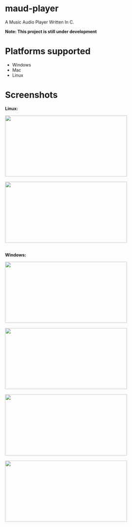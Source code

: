 # maud-player
A Music Audio Player Written In C.

**Note: This project is still under development**

# Platforms supported
* Windows
* Mac
* Linux

# Screenshots
**Linux:**

<image width="400" height="200" src="https://cdn.discordapp.com/attachments/881618109394485248/1255918562577617027/Screenshot_2024-06-27_11-05-04.png?ex=66c4c04f&is=66c36ecf&hm=97f9f43042e3e15e5adf7f2f202edd17783ec8ee9467477d6e36850e95ffb9b7&">
<br><br>

<image width="400" height="200" src="https://cdn.discordapp.com/attachments/881618109394485248/1200977544174911498/image.png?ex=66c49bbf&is=66c34a3f&hm=de517d176ba39f1eda93510f2a3af77e19309cbeb53acc480c44141e1865e2b6&">
<br><br>

**Windows:**

<image width="400" height="200" src="https://cdn.discordapp.com/attachments/881618109394485248/1255737722568577136/image.png?ex=66c4c0a3&is=66c36f23&hm=2fc78d6d4e460e8e206b581ccd330b596e85de3b1d7d67da99c51f2bae377f8f&">
<br><br>

<image width="400" height="200" src="Screenshots/image.png">
<br><br>

<image width="400" height="200" src="Screenshots/image-1.png">
<br><br>

<image width="400" height="200" src="Screenshots/image-2.png">
